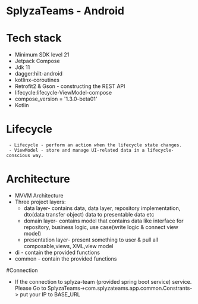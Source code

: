 # SplyzaTeams - Android

# Tech stack 
- Minimum SDK level 21
- Jetpack Compose
- Jdk 11
- dagger:hilt-android
- kotlinx-coroutines
- Retrofit2 & Gson - constructing the REST API
- lifecycle:lifecycle-ViewModel-compose
-  compose_version = '1.3.0-beta01'
-  Kotlin

 # Lifecycle
     - Lifecycle - perform an action when the lifecycle state changes.
     - ViewModel - store and manage UI-related data in a lifecycle-conscious way.
# Architecture
- MVVM Architecture
- Three project layers:
  - data layer- contains  data, data layer, repository implementation, dto(data transfer object) data to presentable data etc
  - domain layer-  contains   model that contains data like interface for repository, business logic, use case(write logic & connect view model)
  - presentation layer- present something to user & pull all composable,views, XML,view model
- di - contain the provided functions
- common - contain the provided functions

#Connection
 - If the connection to splyza-team (provided spring boot service) service. Please Go to SplyzaTeams->com.splyzateams.app.common.Constrants-> put your IP to BASE_URL 


